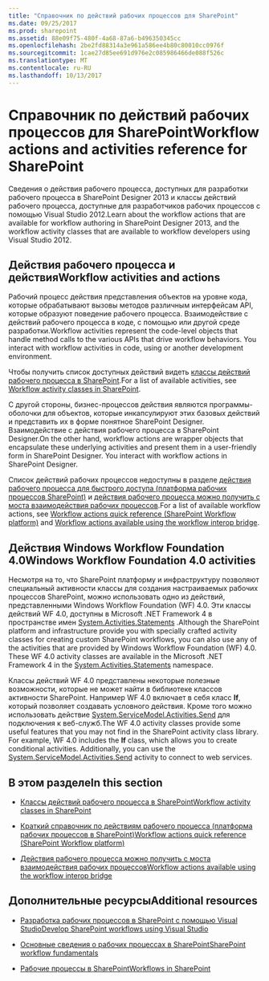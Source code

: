 ```yaml
---
title: "Справочник по действий рабочих процессов для SharePoint"
ms.date: 09/25/2017
ms.prod: sharepoint
ms.assetid: 88e09f75-480f-4a68-87a6-b496350345cc
ms.openlocfilehash: 2be2fd88314a3e961a586ee4b80c80010cc0976f
ms.sourcegitcommit: 1cae27d85ee691d976e2c085986466de088f526c
ms.translationtype: MT
ms.contentlocale: ru-RU
ms.lasthandoff: 10/13/2017
---
```

# <a name="workflow-actions-and-activities-reference-for-sharepoint"></a><span data-ttu-id="34c95-102">Справочник по действий рабочих процессов для SharePoint</span><span class="sxs-lookup"><span data-stu-id="34c95-102">Workflow actions and activities reference for SharePoint</span></span>
<span data-ttu-id="34c95-103">Сведения о действия рабочего процесса, доступных для разработки рабочего процесса в SharePoint Designer 2013 и классы действий рабочего процесса, доступные для разработчиков рабочих процессов с помощью Visual Studio 2012.</span><span class="sxs-lookup"><span data-stu-id="34c95-103">Learn about the workflow actions that are available for workflow authoring in SharePoint Designer 2013, and the workflow activity classes that are available to workflow developers using Visual Studio 2012.</span></span>
## <a name="workflow-activities-and-actions"></a><span data-ttu-id="34c95-104">Действия рабочего процесса и действия</span><span class="sxs-lookup"><span data-stu-id="34c95-104">Workflow activities and actions</span></span>
<span data-ttu-id="34c95-105"><a name="bkm_Activities"> </a></span><span class="sxs-lookup"><span data-stu-id="34c95-105"></span></span>

<span data-ttu-id="34c95-p101">Рабочий процесс действия представления объектов на уровне кода, которые обрабатывают вызовы методов различным интерфейсам API, которые образуют поведение рабочего процесса. Взаимодействие с действий рабочего процесса в коде, с помощью или другой среде разработки.</span><span class="sxs-lookup"><span data-stu-id="34c95-p101">Workflow activities represent the code-level objects that handle method calls to the various APIs that drive workflow behaviors. You interact with workflow activities in code, using or another development environment.</span></span>
  
    
    
<span data-ttu-id="34c95-108">Чтобы получить список доступных действий видеть [классы действий рабочего процесса в SharePoint](workflow-activity-classes-in-sharepoint.md).</span><span class="sxs-lookup"><span data-stu-id="34c95-108">For a list of available activities, see  [Workflow activity classes in SharePoint](workflow-activity-classes-in-sharepoint.md).</span></span>
  
    
    
<span data-ttu-id="34c95-p102">С другой стороны, бизнес-процессов действия являются программы-оболочки для объектов, которые инкапсулируют этих базовых действий и представить их в форме понятное SharePoint Designer. Взаимодействие с действия рабочего процесса в SharePoint Designer.</span><span class="sxs-lookup"><span data-stu-id="34c95-p102">On the other hand, workflow actions are wrapper objects that encapsulate these underlying activities and present them in a user-friendly form in SharePoint Designer. You interact with workflow actions in SharePoint Designer.</span></span>
  
    
    
<span data-ttu-id="34c95-111">Список действий рабочих процессов недоступны в разделе [действия рабочего процесса для быстрого доступа (платформа рабочих процессов SharePoint)](workflow-actions-quick-reference-sharepoint-workflow-platform.md) и [действия рабочего процесса можно получить с моста взаимодействия рабочих процессов](workflow-actions-available-using-the-workflow-interop-bridge.md).</span><span class="sxs-lookup"><span data-stu-id="34c95-111">For a list of available workflow actions, see  [Workflow actions quick reference (SharePoint Workflow platform)](workflow-actions-quick-reference-sharepoint-workflow-platform.md) and [Workflow actions available using the workflow interop bridge](workflow-actions-available-using-the-workflow-interop-bridge.md).</span></span>
  
    
    

## <a name="windows-workflow-foundation-40-activities"></a><span data-ttu-id="34c95-112">Действия Windows Workflow Foundation 4.0</span><span class="sxs-lookup"><span data-stu-id="34c95-112">Windows Workflow Foundation 4.0 activities</span></span>
<span data-ttu-id="34c95-113"><a name="bkm_WF4"> </a></span><span class="sxs-lookup"><span data-stu-id="34c95-113"></span></span>

<span data-ttu-id="34c95-p103">Несмотря на то, что SharePoint платформу и инфраструктуру позволяют специальный активности классы для создания настраиваемых рабочих процессов SharePoint, можно использовать одно из действий, представленными Windows Workflow Foundation (WF) 4.0. Эти классы действий WF 4.0, доступны в Microsoft .NET Framework 4 в пространстве имен  [System.Activities.Statements](http://msdn.microsoft.com/ru-ru/library/system.activities.statements.aspx) .</span><span class="sxs-lookup"><span data-stu-id="34c95-p103">Although the SharePoint platform and infrastructure provide you with specially crafted activity classes for creating custom SharePoint workflows, you can also use any of the activities that are provided by Windows Workflow Foundation (WF) 4.0. These WF 4.0 activity classes are available in the Microsoft .NET Framework 4 in the  [System.Activities.Statements](http://msdn.microsoft.com/ru-ru/library/system.activities.statements.aspx) namespace.</span></span>
  
    
    
<span data-ttu-id="34c95-p104">Классы действий WF 4.0 представлены некоторые полезные возможности, которые не может найти в библиотеке классов активности SharePoint. Например WF 4.0 включает в себя класс **If**, который позволяет создавать условного действия. Кроме того можно использовать действие [System.ServiceModel.Activities.Send](http://msdn.microsoft.com/ru-ru/library/system.servicemodel.activities.send.aspx) для подключения к веб-служб.</span><span class="sxs-lookup"><span data-stu-id="34c95-p104">The WF 4.0 activity classes provide some useful features that you may not find in the SharePoint activity class library. For example, WF 4.0 includes the **If** class, which allows you to create conditional activities. Additionally, you can use the [System.ServiceModel.Activities.Send](http://msdn.microsoft.com/ru-ru/library/system.servicemodel.activities.send.aspx) activity to connect to web services.</span></span>
  
    
    

## <a name="in-this-section"></a><span data-ttu-id="34c95-119">В этом разделе</span><span class="sxs-lookup"><span data-stu-id="34c95-119">In this section</span></span>
<span data-ttu-id="34c95-120"><a name="bkm_inthissection"> </a></span><span class="sxs-lookup"><span data-stu-id="34c95-120"></span></span>


-  [<span data-ttu-id="34c95-121">Классы действий рабочего процесса в SharePoint</span><span class="sxs-lookup"><span data-stu-id="34c95-121">Workflow activity classes in SharePoint</span></span>](workflow-activity-classes-in-sharepoint.md)
    
  
-  [<span data-ttu-id="34c95-122">Краткий справочник по действиям рабочего процесса (платформа рабочих процессов в SharePoint)</span><span class="sxs-lookup"><span data-stu-id="34c95-122">Workflow actions quick reference (SharePoint Workflow platform)</span></span>](workflow-actions-quick-reference-sharepoint-workflow-platform.md)
    
  
-  [<span data-ttu-id="34c95-123">Действия рабочего процесса можно получить с моста взаимодействия рабочих процессов</span><span class="sxs-lookup"><span data-stu-id="34c95-123">Workflow actions available using the workflow interop bridge</span></span>](workflow-actions-available-using-the-workflow-interop-bridge.md)
    
  

## <a name="additional-resources"></a><span data-ttu-id="34c95-124">Дополнительные ресурсы</span><span class="sxs-lookup"><span data-stu-id="34c95-124">Additional resources</span></span>
<span data-ttu-id="34c95-125"><a name="bkm_addlres"> </a></span><span class="sxs-lookup"><span data-stu-id="34c95-125"></span></span>


-  [<span data-ttu-id="34c95-126">Разработка рабочих процессов в SharePoint с помощью Visual Studio</span><span class="sxs-lookup"><span data-stu-id="34c95-126">Develop SharePoint workflows using Visual Studio</span></span>](develop-sharepoint-workflows-using-visual-studio.md)
    
  
-  [<span data-ttu-id="34c95-127">Основные сведения о рабочих процессах в SharePoint</span><span class="sxs-lookup"><span data-stu-id="34c95-127">SharePoint workflow fundamentals</span></span>](sharepoint-workflow-fundamentals.md)
    
  
-  [<span data-ttu-id="34c95-128">Рабочие процессы в SharePoint</span><span class="sxs-lookup"><span data-stu-id="34c95-128">Workflows in SharePoint</span></span>](workflows-in-sharepoint.md)
    
  

